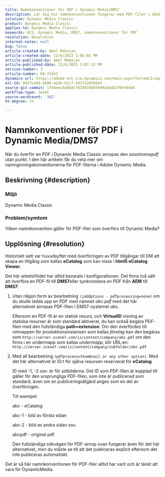 ```yaml
---
title: Namnkonventioner för PDF i Dynamic Media/DMS7
description: Lär dig hur namnkonventionen fungerar med PDF-filer i Adobe Dynamic Media Classic.
solution: Dynamic Media Classic
product: Dynamic Media Classic
applies-to: Dynamic Media Classic
keywords: KCS, Dynamic Media, DMS7, namnkonventioner för PDF
resolution: Resolution
internal-notes: null
bug: false
article-created-by: Amol Mahajan
article-created-date: 12/6/2023 3:06:02 PM
article-published-by: Amol Mahajan
article-published-date: 12/6/2023 3:07:13 PM
version-number: 3
article-number: KA-23162
dynamics-url: https://adobe-ent.crm.dynamics.com/main.aspx?forceUCI=1&pagetype=entityrecord&etn=knowledgearticle&id=588b67f2-4894-ee11-be37-6045bd006e5a
exl-id: 992fce84-eb9b-4a3b-b1c7-54173c0f8ded
source-git-commit: 17d4eec8d8b9c76330348976992eb463f0ef0444
workflow-type: tm+mt
source-wordcount: '362'
ht-degree: 1%

---
```


# Namnkonventioner för PDF i Dynamic Media/DMS7


När du överför en PDF i Dynamic Media Classic anropas den *assetnamepdf* utan punkt. I den här artikeln får du veta mer om namngivningskonventionerna för PDF-filerna i Adobe Dynamic Media.

## Beskrivning {#description}


### <b>Miljö</b>

Dynamic Media Classic



### <b>Problem/symtom</b>

Vilken namnkonvention gäller för PDF-filer som överförs till Dynamic Media?


## Upplösning {#resolution}


Historiskt sett var huvudsyftet med överföringen av PDF tillgångar till DM att skapa en tillgång som kallas <b>eCatalog</b> som kan visas i <b>html5 eCatalog Viewer</b>.

Det här arbetsflödet har alltid bevarats i konfigurationen. Det finns två sätt att överföra en PDF-fil till <b>DMS7</b>eller synkronisera en PDF från <b>AEM</b> till <b>DMS7</b>:

1. Utan någon form av bearbetning `(jobOptions - pdfprocessing=none)` om du skulle ladda upp en PDF med namnet *abc.pdf* med det här alternativet anropas PDF-filen i DMS7-systemet *abc*.


   Eftersom en PDF-fil är en statisk resurs, och <b>VirtualID</b> visning av statiska resurser är som standard aktiverat, du kan också begära PDF-filen med den fullständiga <b>path+extension</b>. Om den överfördes till rotmappen för produktionsinstansen som kallas *företag* kan den begäras som `http://server.scene7.com/is/content/company/abc.pdf` om den finns i en undermapp som kallas *undermapp*, blir URL:en: `http://server.scene7.com/is/content/company/subfolder/abc.pdf`


2. Med all bearbetning `(pdfprocess=thumbnail or any other option)`. Med det här alternativet är ID:t för själva resursen reserverat för <b>eCatalog</b>.


   ID med -1, -2 osv. är för sidbilderna. Det ID som PDF-filen är kopplad till gäller för den ursprungliga PDF-filen, som inte är publicerad som standard, även om en publiceringsåtgärd anges som en del av överföringen.

   Till exempel



   abc - eCatalog

   abc-1 - bild av första sidan

   abc-2 - bild av andra sidan osv.

   abcpdf - original pdf

   Den fullständiga sökvägen för PDF-anrop ovan fungerar även för det här alternativet, men du måste se till att det publiceras explicit eftersom det inte publiceras automatiskt.


Det är så här namnkonventionen för PDF-filer alltid har varit och är tänkt att vara för DynamicMedia.
